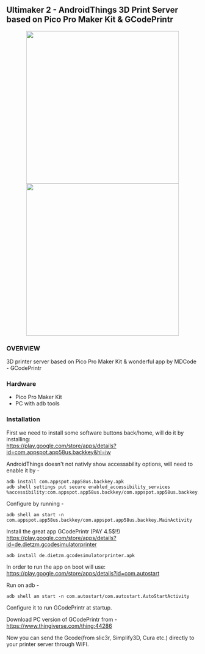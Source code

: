 
Ultimaker 2 - AndroidThings 3D Print Server based on Pico Pro Maker Kit & GCodePrintr
------------------------
<p align="center">
<img src="https://d15z4ngi7vchau.cloudfront.net/media/catalog/product/cache/1/image/9df78eab33525d08d6e5fb8d27136e95/p/i/pico-pi-imx7-startkit-overview.jpg" height="400" width=auto>
<img src="https://github.com/Itamare4/Ultimaker2_AndroidThings_3DPrint_Server/blob/master/MD_Images/20180723_222053.png?raw=true" height="400" width=auto>
</p>

### OVERVIEW ###
3D printer server based on Pico Pro Maker Kit & wonderful app by MDCode - GCodePrintr

### Hardware ###
* Pico Pro Maker Kit
* PC with adb tools

### Installation ###
First we need to install some software buttons back/home, will do it by installing:<br>
https://play.google.com/store/apps/details?id=com.appspot.app58us.backkey&hl=iw

AndroidThings doesn't not nativly show accessability options, will need to enable it by - 
```
adb install com.appspot.app58us.backkey.apk
adb shell settings put secure enabled_accessibility_services %accessibility:com.appspot.app58us.backkey/com.appspot.app58us.backkey.BackkeyService
```

Configure by running - 
```
adb shell am start -n com.appspot.app58us.backkey/com.appspot.app58us.backkey.MainActivity
```

Install the great app GCodePrintr (PAY 4.5$!!)<br>
https://play.google.com/store/apps/details?id=de.dietzm.gcodesimulatorprinter
```
adb install de.dietzm.gcodesimulatorprinter.apk
```

In order to run the app on boot will use:<br>
https://play.google.com/store/apps/details?id=com.autostart

Run on adb -
```
adb shell am start -n com.autostart/com.autostart.AutoStartActivity
```
Configure it to run GCodePrintr at startup.


Download PC version of GCodePrintr from -<br>
https://www.thingiverse.com/thing:44286

Now you can send the Gcode(from slic3r, Simplify3D, Cura etc.) directly to your printer server through WIFI.




